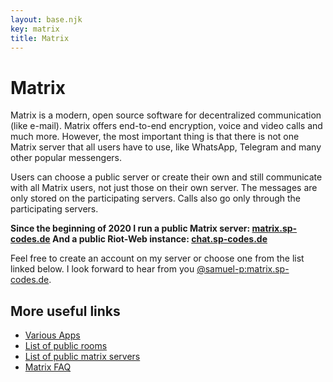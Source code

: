 ```yaml
---
layout: base.njk
key: matrix
title: Matrix
---
```

# Matrix

Matrix is a modern, open source software for decentralized communication (like e-mail). Matrix offers end-to-end encryption, voice and video calls and much more. However, the most important thing is that there is not one Matrix server that all users have to use, like WhatsApp, Telegram and many other popular messengers.

Users can choose a public server or create their own and still communicate with all Matrix users, not just those on their own server. The messages are only stored on the participating servers. Calls also go only through the participating servers.

__Since the beginning of 2020 I run a public Matrix server: [matrix.sp-codes.de](https://matrix.sp-codes.de/) And a public Riot-Web instance: [chat.sp-codes.de](https://chat.sp-codes.de/)__

Feel free to create an account on my server or choose one from the list linked below. I look forward to hear from you [@samuel-p:matrix.sp-codes.de](https://matrix.to/#/@samuel-p:matrix.sp-codes.de).

## More useful links

* [Various Apps](https://matrix.org/clients)
* [List of public rooms](https://view.matrix.org/)
* [List of public matrix servers](https://www.hello-matrix.net/public_servers.php)
* [Matrix FAQ](https://matrix.org/faq/)
